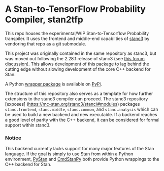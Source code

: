 # A Stan-to-TensorFlow Probability Compiler, stan2tfp

This repo houses the experimental/WIP Stan-to-Tensorflow Probability transpiler.
It uses the frontend and middle-end capabilties of
[stanc3](https://github.com/stan-dev/stanc3) by vendoring that repo as a git
submodule.

This project was originally contained in the same repository as stanc3, but was
moved out following the 2.28.1 release of stanc3 (see [this forum
discussion](https://discourse.mc-stan.org/t/moving-stan2tfp-out-of-stanc3s-repo/24902/)).
This allows development of this package to lag behind the cutting edge without
slowing development of the core C++ backend for Stan.

A Python [wrapper package](https://github.com/adamhaber/stan2tfp) is available
on [PyPi](https://pypi.org/project/stan2tfp/).

The structure of this repository also serves as a template for how further
extensions to the stanc3 compiler can proceed. The stanc3 repository [exposes]
(https://mc-stan.org/stanc3/stanc/#modules) packages `stanc.frontend`,
`stanc.middle`, `stanc.common`, and `stanc.analysis` which can be used to build
a new backend and new executable. If a backend reaches a good level of parity
with the C++ backend, it can be considered for formal support within stanc3.

### Notice
This backend currently lacks support for many major features of the Stan
language. If the goal is simply to use Stan from within a Python environment,
[PyStan](https://pystan.readthedocs.io/) and
[CmdStanPy](https://cmdstanpy.readthedocs.io/) both provide Python wrappings to
the C++ backend for Stan.
